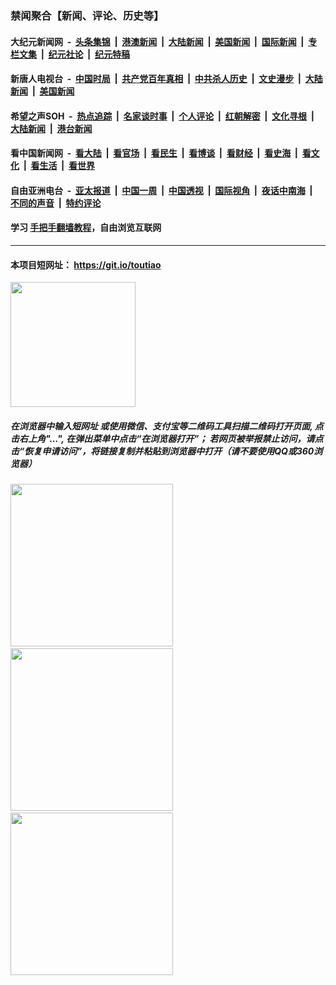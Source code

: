 ### 禁闻聚合【新闻、评论、历史等】

#### 大纪元新闻网 &nbsp;-&nbsp; [头条集锦](indexes/E头条集锦.md?t=02070933) &nbsp;|&nbsp; [港澳新闻](indexes/E港澳新闻.md?t=02070933)  &nbsp;|&nbsp; [大陆新闻](indexes/E大陆新闻.md?t=02070933) &nbsp;|&nbsp; [美国新闻](indexes/E美国新闻.md?t=02070933) &nbsp;|&nbsp; [国际新闻](indexes/E国际新闻.md?t=02070933) &nbsp;|&nbsp; [专栏文集](indexes/E专栏文集.md?t=02070933) &nbsp;|&nbsp; [纪元社论](indexes/E纪元社论.md?t=02070933) &nbsp;|&nbsp; [纪元特稿](indexes/E纪元特稿.md?t=02070933) 

#### 新唐人电视台 &nbsp;-&nbsp; [中国时局](indexes/N中国时局.md?t=02070933) &nbsp;|&nbsp; [共产党百年真相](indexes/N共产党百年真相.md?t=02070933) &nbsp;|&nbsp; [中共杀人历史](indexes/N中共杀人历史.md?t=02070933) &nbsp;|&nbsp; [文史漫步](indexes/N文史漫步.md?t=02070933) &nbsp;|&nbsp; [大陆新闻](indexes/N大陆新闻.md?t=02070933) &nbsp;|&nbsp; [美国新闻](indexes/N美国新闻.md?t=02070933)

#### 希望之声SOH &nbsp;-&nbsp; [热点追踪](indexes/H热点追踪.md?t=02070933) &nbsp;|&nbsp; [名家谈时事](indexes/H名家谈时事.md?t=02070933) &nbsp;|&nbsp; [个人评论](indexes/H个人评论.md?t=02070933)  &nbsp;|&nbsp; [红朝解密](indexes/H红朝解密.md?t=02070933) &nbsp;|&nbsp; [文化寻根](indexes/H文化寻根.md?t=02070933) &nbsp;|&nbsp; [大陆新闻](indexes/H大陆新闻.md?t=02070933) &nbsp;|&nbsp; [港台新闻](indexes/H港台新闻.md?t=02070933)

#### 看中国新闻网 &nbsp;-&nbsp; [看大陆](indexes/S看大陆.md?t=02070933) &nbsp;|&nbsp; [看官场](indexes/S看官场.md?t=02070933) &nbsp;|&nbsp; [看民生](indexes/S看民生.md?t=02070933)  &nbsp;|&nbsp; [看博谈](indexes/S看博谈.md?t=02070933) &nbsp;|&nbsp; [看财经](indexes/S看财经.md?t=02070933) &nbsp;|&nbsp; [看史海](indexes/S看史海.md?t=02070933) &nbsp;|&nbsp; [看文化](indexes/S看文化.md?t=02070933) &nbsp;|&nbsp; [看生活](indexes/S看生活.md?t=02070933) &nbsp;|&nbsp; [看世界](indexes/S看世界.md?t=02070933)

#### 自由亚洲电台 &nbsp;-&nbsp; [亚太报道](indexes/R亚太报道.md?t=02070933) &nbsp;|&nbsp; [中国一周](indexes/R中国一周.md?t=02070933) &nbsp;|&nbsp; [中国透视](indexes/R中国透视.md?t=02070933)  &nbsp;|&nbsp; [国际视角](indexes/R国际视角.md?t=02070933) &nbsp;|&nbsp; [夜话中南海](indexes/R夜话中南海.md?t=02070933) &nbsp;|&nbsp; [不同的声音](indexes/R不同的声音.md?t=02070933) &nbsp;|&nbsp; [特约评论](indexes/R特约评论.md?t=02070933)

#### 学习 [手把手翻墙教程](https://github.com/gfw-breaker/guides/wiki)，自由浏览互联网

----

#### 本项目短网址： https://git.io/toutiao
<img src="https://raw.githubusercontent.com/gfw-breaker/banned-news/master/scripts/img/qr.png" width="200px"/>  

##### 在浏览器中输入短网址 或使用微信、支付宝等二维码工具扫描二维码打开页面, 点击右上角"...", 在弹出菜单中点击“在浏览器打开”； 若网页被举报禁止访问，请点击“恢复申请访问”，将链接复制并粘贴到浏览器中打开（请不要使用QQ或360浏览器）

<img src="https://raw.githubusercontent.com/gfw-breaker/banned-news/master/scripts/img/1.png" width="260px"/> &nbsp; <img src="https://raw.githubusercontent.com/gfw-breaker/banned-news/master/scripts/img/2.png" width="260px"/> &nbsp; <img src="https://raw.githubusercontent.com/gfw-breaker/banned-news/master/scripts/img/3.png" width="260px"/>
